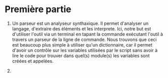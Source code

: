 # Première partie

1. Un parseur est un analyseur synthaxique. Il permet d'analyser un langage, d'extraire des éléments et les interprete. Ici, notre but est d'utiliser l'outil via un terminal en tapant la commande exécutant l'outil à travers un parseur de la ligne de commande. Nous trouvons que ceci est beaucoup plus simple à utiliser qu'un dictionnaire, car il permet d'avoir un contrôle sur les variables utilisées par le script sans avoir à lire le code pour trouver dans quel(s) module(s) les variables sont créées et appelées.

2. 
